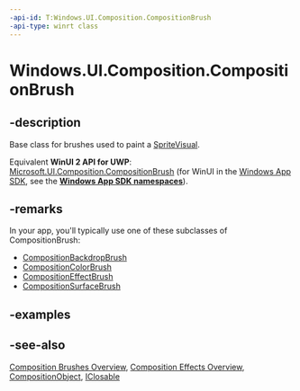 ```yaml
---
-api-id: T:Windows.UI.Composition.CompositionBrush
-api-type: winrt class
---
```


<!-- Class syntax.
public class CompositionBrush : Windows.UI.Composition.CompositionObject, Windows.UI.Composition.ICompositionBrush
-->

# Windows.UI.Composition.CompositionBrush

## -description
Base class for brushes used to paint a [SpriteVisual](spritevisual.md).

Equivalent **WinUI 2 API for UWP**: [Microsoft.UI.Composition.CompositionBrush](/windows/winui/api/microsoft.ui.composition.compositionbrush) (for WinUI in the [Windows App SDK](/windows/apps/windows-app-sdk/), see the **[Windows App SDK namespaces](/windows/windows-app-sdk/api/winrt/)**).

## -remarks

In your app, you'll typically use one of these subclasses of CompositionBrush:

+ [CompositionBackdropBrush](compositionbackdropbrush.md)
+ [CompositionColorBrush](compositioncolorbrush.md)
+ [CompositionEffectBrush](compositioneffectbrush.md)
+ [CompositionSurfaceBrush](compositionsurfacebrush.md)

## -examples

## -see-also
[Composition Brushes Overview](/windows/uwp/graphics/composition-brushes), [Composition Effects Overview](/windows/uwp/composition/composition-effects), [CompositionObject](compositionobject.md), [IClosable](../windows.foundation/iclosable.md)

